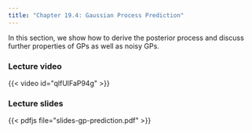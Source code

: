 ```yaml
---
title: "Chapter 19.4: Gaussian Process Prediction"
---
```

In this section, we show how to derive the posterior process and discuss further properties of GPs as well as noisy GPs.

<!--more-->

### Lecture video

{{< video id="qlfUlFaP94g" >}}

### Lecture slides

{{< pdfjs file="slides-gp-prediction.pdf" >}}
